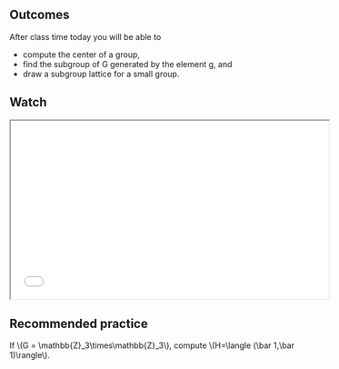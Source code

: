 ## Outcomes
After class time today you will be able to

* compute the center of a group,
* find the subgroup of G generated by the element g, and
* draw a subgroup lattice for a small group.

## Watch
<iframe src="//www.youtube.com/embed/8A84sA1YuPw" width="560" height="314" allowfullscreen="allowfullscreen" data-mce-fragment="1"></iframe>

## Recommended practice
If \\(G = \mathbb{Z}_3\times\mathbb{Z}_3\\), compute \\(H=\langle (\bar 1,\bar 1)\rangle\\).